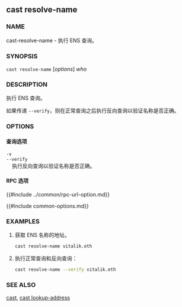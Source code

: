 ## cast resolve-name

### NAME

cast-resolve-name - 执行 ENS 查询。

### SYNOPSIS

``cast resolve-name`` [*options*] *who*

### DESCRIPTION

执行 ENS 查询。

如果传递 `--verify`，则在正常查询之后执行反向查询以验证名称是否正确。

### OPTIONS

#### 查询选项

`-v`  
`--verify`  
&nbsp;&nbsp;&nbsp;&nbsp;执行反向查询以验证名称是否正确。

#### RPC 选项

{{#include ../common/rpc-url-option.md}}

{{#include common-options.md}}

### EXAMPLES

1. 获取 ENS 名称的地址。
    ```sh
    cast resolve-name vitalik.eth
    ```

2. 执行正常查询和反向查询：
    ```sh
    cast resolve-name --verify vitalik.eth
    ```

### SEE ALSO

[cast](./cast.md), [cast lookup-address](./cast-lookup-address.md)